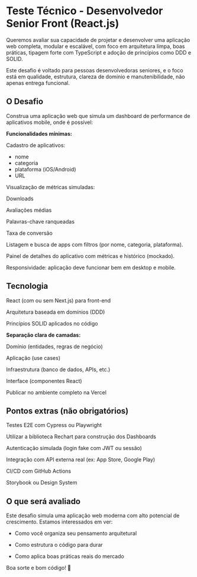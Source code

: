 # Teste Técnico - Desenvolvedor Senior Front (React.js)

Queremos avaliar sua capacidade de projetar e desenvolver uma aplicação web completa, modular e escalável, com foco em arquitetura limpa, boas práticas, tipagem forte com TypeScript e adoção de princípios como DDD e SOLID.

Este desafio é voltado para pessoas desenvolvedoras seniores, e o foco está em qualidade, estrutura, clareza de domínio e manutenibilidade, não apenas entrega funcional.

## O Desafio

Construa uma aplicação web que simula um dashboard de performance de aplicativos mobile, onde é possível:

**Funcionalidades mínimas:**

Cadastro de aplicativos: 
- nome
- categoria
- plataforma (iOS/Android)
- URL

Visualização de métricas simuladas:

Downloads

Avaliações médias

Palavras-chave ranqueadas

Taxa de conversão

Listagem e busca de apps com filtros (por nome, categoria, plataforma).

Painel de detalhes do aplicativo com métricas e histórico (mockado).

Responsividade: aplicação deve funcionar bem em desktop e mobile.

## Tecnologia
React (com ou sem Next.js) para front-end

Arquitetura baseada em domínios (DDD)

Princípios SOLID aplicados no código

**Separação clara de camadas:**

Domínio (entidades, regras de negócio)

Aplicação (use cases)

Infraestrutura (banco de dados, APIs, etc.)

Interface (componentes React)

Publicar no ambiente completo na Vercel


## Pontos extras (não obrigatórios)

Testes E2E com Cypress ou Playwright

Utilizar a biblioteca Rechart para construção dos Dashboards

Autenticação simulada (login fake com JWT ou sessão)

Integração com API externa real (ex: App Store, Google Play) 

CI/CD com GitHub Actions

Storybook ou Design System

## O que será avaliado

Este desafio simula uma aplicação web moderna com alto potencial de crescimento. Estamos interessados em ver:

- Como você organiza seu pensamento arquitetural

- Como estrutura o código para durar

- Como aplica boas práticas reais do mercado

Boa sorte e bom código! 🚀

